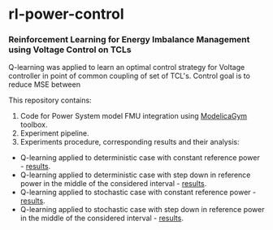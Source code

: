 # rl-power-control
### Reinforcement Learning for Energy Imbalance Management using Voltage Control on TCLs

Q-learning was applied to learn an optimal control strategy for Voltage controller in point of common coupling of set of TCL's.
Control goal is to reduce MSE between 

This repository contains:
1. Code for Power System model FMU integration using [ModelicaGym](https://github.com/ucuapps/modelicagym) toolbox.
2. Experiment pipeline.
3. Experiments procedure, corresponding results and their analysis:
  * Q-learning applied to deterministic case with constant reference power - [results](https://github.com/OlehLuk/rl-power-control/blob/master/experiments/results/ps_det_exp_res.ipynb).
  * Q-learning applied to deterministic case with step down in reference power in the middle of the considered interval - [results](https://github.com/OlehLuk/rl-power-control/blob/master/experiments/results/ps_det_ampl_exp_res.ipynb).
  * Q-learning applied to stochastic case with constant reference power - [results](https://github.com/OlehLuk/rl-power-control/blob/master/experiments/results/ps_stoch_exp_res.ipynb).
  * Q-learning applied to stochastic case with step down in reference power in the middle of the considered interval - [results](https://github.com/OlehLuk/rl-power-control/blob/master/experiments/results/ps_stoch_ampl_exp_res.ipynb).

